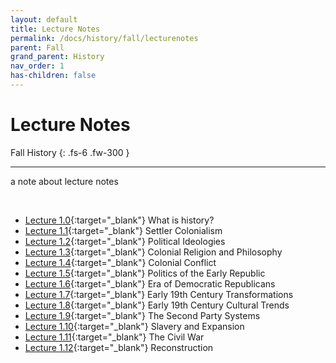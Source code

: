 ```yaml
---
layout: default
title: Lecture Notes
permalink: /docs/history/fall/lecturenotes
parent: Fall
grand_parent: History
nav_order: 1
has-children: false
---
```


# Lecture Notes

Fall History
{: .fs-6 .fw-300 }

---
a note about lecture notes

<br>

- [Lecture 1.0](https://sahana-sarangi.github.io/hahats/docs/history/fall/Lecture0.pdf){:target="_blank"} What is history?
- [Lecture 1.1](https://sahana-sarangi.github.io/hahats/docs/history/fall/Lecture1.pdf){:target="_blank"} Settler Colonialism
- [Lecture 1.2](https://sahana-sarangi.github.io/hahats/docs/history/fall/Lecture2.pdf){:target="_blank"} Political Ideologies
- [Lecture 1.3](https://sahana-sarangi.github.io/hahats/docs/history/fall/Lecture3.pdf){:target="_blank"} Colonial Religion and Philosophy
- [Lecture 1.4](https://sahana-sarangi.github.io/hahats/docs/history/fall/Lecture4.pdf){:target="_blank"} Colonial Conflict
- [Lecture 1.5](https://sahana-sarangi.github.io/hahats/docs/history/fall/Lecture5.pdf){:target="_blank"} Politics of the Early Republic
- [Lecture 1.6](https://sahana-sarangi.github.io/hahats/docs/history/fall/Lecture6.pdf){:target="_blank"} Era of Democratic Republicans
- [Lecture 1.7](https://sahana-sarangi.github.io/hahats/docs/history/fall/Lecture7.pdf){:target="_blank"} Early 19th Century Transformations
- [Lecture 1.8](https://sahana-sarangi.github.io/hahats/docs/history/fall/Lecture8.pdf){:target="_blank"} Early 19th Century Cultural Trends
- [Lecture 1.9](https://sahana-sarangi.github.io/hahats/docs/history/fall/Lecture9.pdf){:target="_blank"} The Second Party Systems
- [Lecture 1.10](https://sahana-sarangi.github.io/hahats/docs/history/fall/Lecture10.pdf){:target="_blank"} Slavery and Expansion
- [Lecture 1.11](https://sahana-sarangi.github.io/hahats/docs/history/fall/Lecture11.pdf){:target="_blank"} The Civil War
- [Lecture 1.12](https://sahana-sarangi.github.io/hahats/docs/history/fall/Lecture12.pdf){:target="_blank"} Reconstruction
